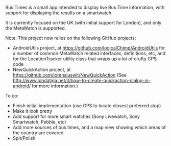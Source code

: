 Bus Times is a small app intended to display live Bus Time information, with support for displaying the results on a smartwatch.

It is currently focused on the UK (with initial support for London), and only the MetaWatch is supported.

Note: This project now relies on the following GitHub projects:
* AndroidUtils project, at https://github.com/logicalChimp/AndroidUtils for a number of common MetaWatch related interfaces, definitions, etc, and for the LocationTracker utility class that wraps up a lot of crufty GPS code
* NewQuickAction project, at https://github.com/lorensiuswlt/NewQuickAction (See http://www.londatiga.net/it/how-to-create-quickaction-dialog-in-android/ for more information.)

To do:
* Finish initial implementation (use GPS to locate closest preferred stop)
* Make it look pretty
* Add support for more smart watches (Sony Livewatch, Sony Smartwatch, Pebble, etc)
* Add more sources of bus times, and a map view showing which areas of the country are covered
* Spit/Polish

